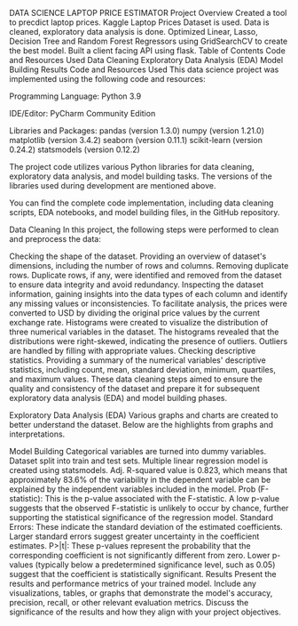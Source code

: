 DATA SCIENCE LAPTOP PRICE ESTIMATOR
Project Overview
Created a tool to precdict laptop prices.
Kaggle Laptop Prices Dataset is used.
Data is cleaned, exploratory data analysis is done.
Optimized Linear, Lasso, Decision Tree and Random Forest Regressors using GridSearchCV to create the best model.
Built a client facing API using flask.
Table of Contents
Code and Resources Used
Data Cleaning
Exploratory Data Analysis (EDA)
Model Building
Results
Code and Resources Used
This data science project was implemented using the following code and resources:

Programming Language: Python 3.9

IDE/Editor: PyCharm Community Edition

Libraries and Packages: pandas (version 1.3.0) numpy (version 1.21.0) matplotlib (version 3.4.2) seaborn (version 0.11.1) scikit-learn (version 0.24.2) statsmodels (version 0.12.2)

The project code utilizes various Python libraries for data cleaning, exploratory data analysis, and model building tasks. The versions of the libraries used during development are mentioned above.

You can find the complete code implementation, including data cleaning scripts, EDA notebooks, and model building files, in the GitHub repository.

Data Cleaning
In this project, the following steps were performed to clean and preprocess the data:

Checking the shape of the dataset. Providing an overview of dataset's dimensions, including the number of rows and columns.
Removing duplicate rows. Duplicate rows, if any, were identified and removed from the dataset to ensure data integrity and avoid redundancy.
Inspecting the dataset information, gaining insights into the data types of each column and identify any missing values or inconsistencies.
To facilitate analysis, the prices were converted to USD by dividing the original price values by the current exchange rate.
Histograms were created to visualize the distribution of three numerical variables in the dataset. The histograms revealed that the distributions were right-skewed, indicating the presence of outliers. Outliers are handled by filling with appropriate values.
Checking descriptive statistics. Providing a summary of the numerical variables' descriptive statistics, including count, mean, standard deviation, minimum, quartiles, and maximum values.
These data cleaning steps aimed to ensure the quality and consistency of the dataset and prepare it for subsequent exploratory data analysis (EDA) and model building phases.

Exploratory Data Analysis (EDA)
Various graphs and charts are created to better understand the dataset. Below are the highlights from graphs and interpretations.

Model Building
Categorical variables are turned into dummy variables.
Dataset split into train and test sets.
Multiple linear regression model is created using statsmodels. Adj. R-squared value is 0.823, which means that approximately 83.6% of the variability in the dependent variable can be explained by the independent variables included in the model. Prob (F-statistic): This is the p-value associated with the F-statistic. A low p-value suggests that the observed F-statistic is unlikely to occur by chance, further supporting the statistical significance of the regression model. Standard Errors: These indicate the standard deviation of the estimated coefficients. Larger standard errors suggest greater uncertainty in the coefficient estimates. P>|t|: These p-values represent the probability that the corresponding coefficient is not significantly different from zero. Lower p-values (typically below a predetermined significance level, such as 0.05) suggest that the coefficient is statistically significant.
Results
Present the results and performance metrics of your trained model. Include any visualizations, tables, or graphs that demonstrate the model's accuracy, precision, recall, or other relevant evaluation metrics. Discuss the significance of the results and how they align with your project objectives.
